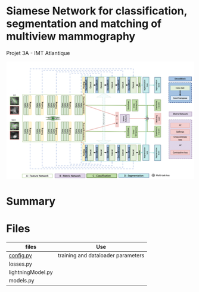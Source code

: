 # Siamese Network for classification, segmentation and matching of multiview mammography 

Projet 3A - IMT Atlantique 

![alt text](https://github.com/alixlam/siamese_net_multi_task/blob/main/images/Screenshot%202021-03-25%20at%2016.33.56.png)


# Summary 



# Files 

|files|Use|
|-----|---|
|[config.py](https://github.com/alixlam/siamese_net_multi_task/blob/main/utils.py)|training and dataloader parameters|
|losses.py||
|lightningModel.py||
|models.py||
